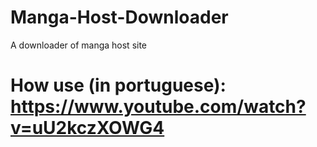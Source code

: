 # Manga-Host-Downloader
A downloader of manga host site
# How use (in portuguese): https://www.youtube.com/watch?v=uU2kczXOWG4
